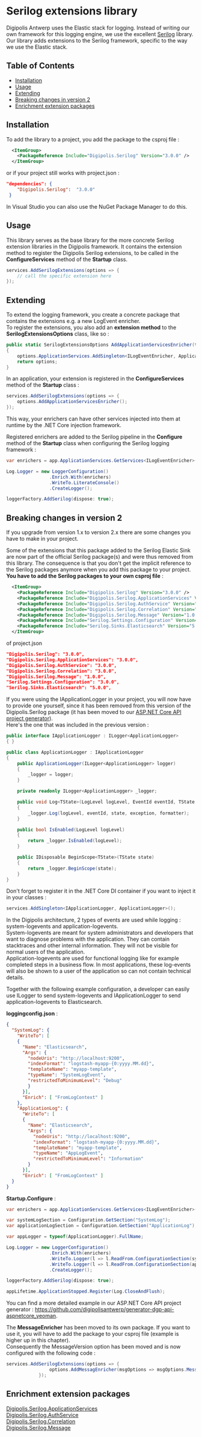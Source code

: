 # Serilog extensions library

Digipolis Antwerp uses the Elastic stack for logging. Instead of writing our own framework for this logging engine, we use the excellent [Serilog](https://serilog.net/) library.  
Our library adds extensions to the Serilog framework, specific to the way we use the Elastic stack.

## Table of Contents

<!-- START doctoc generated TOC please keep comment here to allow auto update -->
<!-- DON'T EDIT THIS SECTION, INSTEAD RE-RUN doctoc TO UPDATE -->


- [Installation](#installation)
- [Usage](#usage)
- [Extending](#extending)
- [Breaking changes in version 2](#breaking-changes-in-version-2)
- [Enrichment extension packages](#enrichment-extension-packages)

<!-- END doctoc generated TOC please keep comment here to allow auto update -->

## Installation

To add the library to a project, you add the package to the csproj file :

```xml
  <ItemGroup>
    <PackageReference Include="Digipolis.Serilog" Version="3.0.0" />
  </ItemGroup>
``` 

or if your project still works with project.json :

``` json 
"dependencies": {
    "Digipolis.Serilog":  "3.0.0"
 }
``` 

In Visual Studio you can also use the NuGet Package Manager to do this.

## Usage

This library serves as the base library for the more concrete Serilog extension libraries in the Digipolis framework. It contains the extension method to register the 
Digipolis Serilog extensions, to be called in the **ConfigureServices** method of the **Startup** class.

```csharp  
services.AddSerilogExtensions(options => {
    // call the specific extension here
});
```  

## Extending

To extend the logging framework, you create a concrete package that contains the extensions e.g. a new LogEvent enricher.  
To register the extensions, you also add an **extension method** to the **SerilogExtensionsOptions** class, like so :

```csharp  
public static SerilogExtensionsOptions AddApplicationServicesEnricher(this SerilogExtensionsOptions options)
{
    options.ApplicationServices.AddSingleton<ILogEventEnricher, ApplicationServicesEnricher>();
    return options;
}
```  

In an application, your extension is registered in the **ConfigureServices** method of the **Startup** class :  

```csharp  
services.AddSerilogExtensions(options => {
    options.AddApplicationServicesEnricher();
});
```  

This way, your enrichers can have other services injected into them at runtime by the .NET Core injection framework.

Registered enrichers are added to the Serilog pipeline in the **Configure** method of the **Startup** class when configuring the Serilog logging framework : 

```csharp  
var enrichers = app.ApplicationServices.GetServices<ILogEventEnricher>().ToArray();

Log.Logger = new LoggerConfiguration()
                .Enrich.With(enrichers)
                .WriteTo.LiterateConsole()
                .CreateLogger();

loggerFactory.AddSerilog(dispose: true);
```  

## Breaking changes in version 2

If you upgrade from version 1.x to version 2.x there are some changes you have to make in your project.

Some of the extensions that this package added to the Serilog Elastic Sink are now part of the official Serilog package(s) and were thus removed from this library. The consequence is that you don't get the implicit reference to the Serilog packages anymore when you add this package to your project.  **You have to add the Serilog packages to your own csproj file** :

```xml
  <ItemGroup>
    <PackageReference Include="Digipolis.Serilog" Version="3.0.0" />
	<PackageReference Include="Digipolis.Serilog.ApplicationServices" Version="3.0.0" />
	<PackageReference Include="Digipolis.Serilog.AuthService" Version="3.0.0" />
	<PackageReference Include="Digipolis.Serilog.Correlation" Version="3.0.0" />
	<PackageReference Include="Digipolis.Serilog.Message" Version="1.0.0" />
	<PackageReference Include="Serilog.Settings.Configuration" Version="3.0.0" />
	<PackageReference Include="Serilog.Sinks.Elasticsearch" Version="5.0.0" />
  </ItemGroup>
``` 

of project.json

```json
"Digipolis.Serilog": "3.0.0",
"Digipolis.Serilog.ApplicationServices": "3.0.0",
"Digipolis.Serilog.AuthService": "3.0.0",
"Digipolis.Serilog.Correlation": "3.0.0",
"Digipolis.Serilog.Message": "1.0.0",
"Serilog.Settings.Configuration": "3.0.0",
"Serilog.Sinks.Elasticsearch": "5.0.0",
```  

If you were using the IApplicationLogger in your project, you will now have to provide one yourself, since it has been removed from this version of the Digipolis.Serilog package (it has been moved to our [ASP.NET Core API project generator](https://github.com/digipolisantwerp/generator-dgp-api-aspnetcore_yeoman)).  
Here's the one that was included in the previous version : 

```csharp
public interface IApplicationLogger : ILogger<ApplicationLogger>
{ }

public class ApplicationLogger : IApplicationLogger
{
    public ApplicationLogger(ILogger<ApplicationLogger> logger)
    {
        _logger = logger;
    }

    private readonly ILogger<ApplicationLogger> _logger;

    public void Log<TState>(LogLevel logLevel, EventId eventId, TState state, Exception exception, Func<TState, Exception, string> formatter)
    {
        _logger.Log(logLevel, eventId, state, exception, formatter);
    }

    public bool IsEnabled(LogLevel logLevel)
    {
        return _logger.IsEnabled(logLevel);
    }

    public IDisposable BeginScope<TState>(TState state)
    {
        return _logger.BeginScope(state);
    }
}
```  

Don't forget to register it in the .NET Core DI container if you want to inject it in your classes : 

```csharp 
services.AddSingleton<IApplicationLogger, ApplicationLogger>();
```  

In the Digipolis architecture, 2 types of events are used while logging : system-logevents and application-logevents.  
System-logevents are meant for system administrators and developers that want to diagnose problems with the application. They can contain stacktraces and other internal information. They will not be visible for normal users of the application.  
Application-logevents are used for functional logging like for example completed steps in a business flow. In most applications, these log-events will also be shown to a user of the application so can not contain technical details.  

Together with the following example configuration, a developer can easily use ILogger<T> to send system-logevents and IApplicationLogger to send application-logevents to Elasticsearch.

**loggingconfig.json** :

```json
{
  "SystemLog": {
    "WriteTo": [
    {
      "Name": "Elasticsearch",
      "Args": {
        "nodeUris": "http://localhost:9200",
        "indexFormat": "logstash-myapp-{0:yyyy.MM.dd}",
        "templateName": "myapp-template",
        "typeName": "SystemLogEvent",
        "restrictedToMinimumLevel": "Debug"
        }
      }],
      "Enrich": [ "FromLogContext" ]
	},
    "ApplicationLog": {
      "WriteTo": [
      {
        "Name": "Elasticsearch",
        "Args": {
          "nodeUris": "http://localhost:9200",
          "indexFormat": "logstash-myapp-{0:yyyy.MM.dd}",
          "templateName": "myapp-template",
          "typeName": "AppLogEvent",
          "restrictedToMinimumLevel": "Information"
        }
      }],
      "Enrich": [ "FromLogContext" ]
  }
}
```  

**Startup.Configure** :

```csharp  
var enrichers = app.ApplicationServices.GetServices<ILogEventEnricher>().ToArray();

var systemLogSection = Configuration.GetSection("SystemLog");
var applicationLogSection = Configuration.GetSection("ApplicationLog");

var appLogger = typeof(ApplicationLogger).FullName;

Log.Logger = new LoggerConfiguration()
                .Enrich.With(enrichers)
                .WriteTo.Logger(l => l.ReadFrom.ConfigurationSection(systemLogSection).Filter.ByExcluding(Matching.FromSource(appLogger)))
                .WriteTo.Logger(l => l.ReadFrom.ConfigurationSection(applicationLogSection).Filter.ByIncludingOnly(Matching.FromSource(appLogger)))
                .CreateLogger();

loggerFactory.AddSerilog(dispose: true);

appLifetime.ApplicationStopped.Register(Log.CloseAndFlush);
```  

You can find a more detailed example in our ASP.NET Core API project generator : https://github.com/digipolisantwerp/generator-dgp-api-aspnetcore_yeoman.

The **MessageEnricher** has been moved to its own package. If you want to use it, you will have to add the package to your csproj file (example is higher up in this chapter).  
Consequently the MessageVersion option has been moved and is now configured with the following code : 

```csharp  
services.AddSerilogExtensions(options => {
                options.AddMessagEnricher(msgOptions => msgOptions.MessageVersion = "1");
            });
```  

## Enrichment extension packages

[Digipolis.Serilog.ApplicationServices](https://github.com/digipolisantwerp/serilog-applicationservices_aspnetcore)  
[Digipolis.Serilog.AuthService](https://github.com/digipolisantwerp/serilog-authservice_aspnetcore)  
[Digipolis.Serilog.Correlation](https://github.com/digipolisantwerp/serilog-correlation_aspnetcore)  
[Digipolis.Serilog.Message](https://github.com/digipolisantwerp/serilog-message_aspnetcore)  
